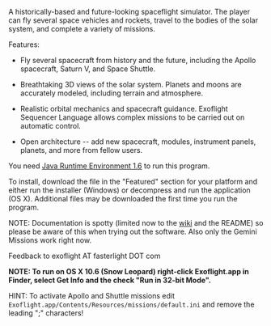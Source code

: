 A historically-based and future-looking spaceflight simulator. The player can fly several space vehicles and rockets, travel to the bodies of the solar system, and complete a variety of missions.

Features:

  * Fly several spacecraft from history and the future, including the Apollo spacecraft, Saturn V, and Space Shuttle.

  * Breathtaking 3D views of the solar system. Planets and moons are accurately modeled, including terrain and atmosphere.

  * Realistic orbital mechanics and spacecraft guidance. Exoflight Sequencer Language allows complex missions to be carried out on automatic control.

  * Open architecture -- add new spacecraft, modules, instrument panels, planets, and more from fellow users.

You need [Java Runtime Environment 1.6](http://www.java.com/en/download/manual.jsp) to run this program.

To install, download the file in the "Featured" section for your platform and either run the installer (Windows) or decompress and run the application (OS X). Additional files may be downloaded the first time you run the program.

NOTE: Documentation is spotty (limited now to the [wiki](http://code.google.com/p/exoflight/w/list) and the README) so please be aware of this when trying out the software. Also only the Gemini Missions work right now.

Feedback to exoflight AT fasterlight DOT com

**NOTE: To run on OS X 10.6 (Snow Leopard) right-click Exoflight.app in Finder, select Get Info and the check "Run in 32-bit Mode".**

HINT: To activate Apollo and Shuttle missions edit `Exoflight.app/Contents/Resources/missions/default.ini` and remove the leading ";" characters!